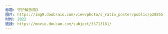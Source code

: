 ```yaml
---
标题: 守护解放西3
图片: https://img9.doubanio.com/view/photo/s_ratio_poster/public/p2885594986.jpg
时时: 2022
链接: https://movie.douban.com/subject/35713161/
---
```

